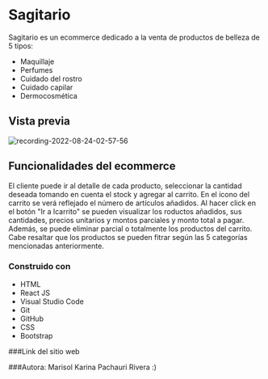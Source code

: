 # Sagitario

Sagitario es un ecommerce dedicado a la venta de  productos de belleza de 5 tipos: 
 - Maquillaje
 - Perfumes
 - Cuidado del rostro
 - Cuidado capilar
 - Dermocosmética

## Vista previa
![recording-2022-08-24-02-57-56](https://user-images.githubusercontent.com/49735733/186488417-f1820e32-c7de-4335-9a52-002221d6e549.gif)

## Funcionalidades del ecommerce

El cliente puede ir al detalle de cada producto, seleccionar la cantidad deseada tomando en cuenta el stock y agregar al carrito. En el ícono del carrito se verá reflejado el número de artículos añadidos. Al hacer click en el botón "Ir a lcarrito" se pueden visualizar los roductos añadidos, sus cantidades, precios unitarios y montos parciales y monto total a pagar. Además, se puede eliminar parcial o totalmente los productos del carrito. Cabe resaltar que los productos se pueden fitrar según las 5 categorías mencionadas anteriormente. 

### Construido con

 - HTML
 - React JS
 - Visual Studio Code
 - Git
 - GitHub
 - CSS
 - Bootstrap
 

###Link del sitio web


###Autora:
Marisol Karina Pachauri Rivera :)

